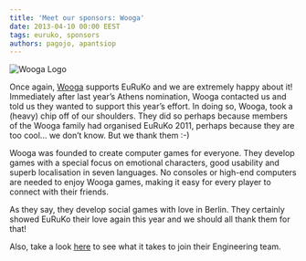 ```yaml
---
title: 'Meet our sponsors: Wooga'
date: 2013-04-10 00:00 EEST
tags: euruko, sponsors
authors: pagojo, apantsiop
---
```


![Wooga Logo](/images/sponsors/wooga_150x75.png "Wooga")

Once again, [Wooga](http://www.wooga.com/?utm_source=euruko&utm_medium=banner&utm_campaign=aphrodite) supports EuRuKo and we are extremely happy about it! Immediately after last year’s Athens nomination, Wooga contacted us and told us they wanted to support this year’s effort. In doing so, Wooga, took a (heavy) chip off of our shoulders. They did so perhaps because members of the Wooga family had organised EuRuKo 2011, perhaps because they are too cool... we don’t know. But we thank them :-)

Wooga was founded to create computer games for everyone. They develop games with a special focus on emotional characters, good usability and superb localisation in seven languages. No consoles or high-end computers are needed to enjoy Wooga games, making it easy for every player to connect with their friends.

As they say, they develop social games with love in Berlin. They certainly showed EuRuKo their love again this year and we should all thank them for that!

Also, take a look [here](http://www.wooga.com/jobs/offers/woogas-future-of-engineering/?utm_source=euruko&utm_medium=banner&utm_campaign=aphrodite) to see what it takes to join their Engineering team.
